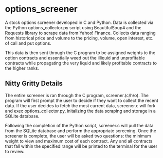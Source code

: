 # options_screener
A stock options screener developed in C and Python. Data is collected via the Python options_collector.py script using BeautifulSoup4 and the Requests library to scrape data from Yahoo! Finance. Collects data ranging from historical price and volume to the pricing, volume, open interest, etc. of call and put options.

This data is then sent through the C program to be assigned weights to the option contracts and essentially weed out the illiquid and unprofitable contracts while propagating the very liquid and likely profitable contracts to the higher ranks.

## Nitty Gritty Details
The entire screener is ran through the C program, screener.(c/h/o). The program will first prompt the user to decide if they want to collect the recent data. If the user decides to fetch the most current data, screener.c will fork and exec options_collector.py, initalizing the data scraping and storage in a SQLite database.

Following the completion of the Python script, screener.c will pull the data from the SQLite database and perform the appropriate screening. Once the screener is complete, the user will be asked two questions: the minimum weight to view and maximum cost of each contract. Any and all contracts that fall within the specified range will be printed to the terminal for the user to review.
